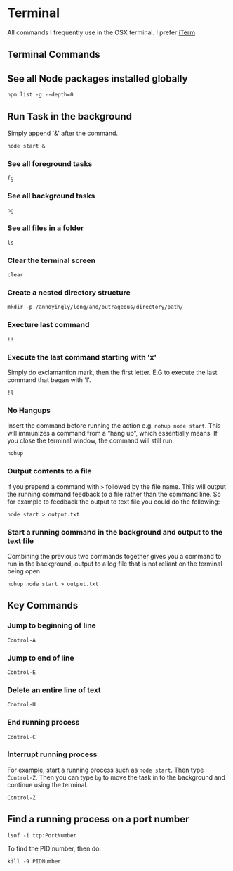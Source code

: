 # Terminal

All commands I frequently use in the OSX terminal. I prefer [iTerm](http://www.iterm2.com)

## Terminal Commands

## See all Node packages installed globally

```
npm list -g --depth=0
```

## Run Task in the background

Simply append '&' after the command.

```
node start &
```

### See all foreground tasks

```
fg
```

### See all background tasks

```
bg
```

### See all files in a folder

```
ls
```

### Clear the terminal screen

```
clear
```

### Create a nested directory structure

```
mkdir -p /annoyingly/long/and/outrageous/directory/path/
```

### Execture last command

```
!!
```

### Execute the last command starting with 'x'
Simply do exclamantion mark, then the first letter. E.G to execute the last command that began with 'l'.

```
!l
```

### No Hangups
Insert the command before running the action e.g. ```nohup node start```. This will immunizes a command from a “hang up”, which essentially means. If you close the terminal window, the command will still run.

```
nohup
```

### Output contents to a file
if you prepend a command with ```>``` followed by the file name. This will output the running command feedback to a file rather than the command line. So for example to feedback the output to text file you could do the following:

```
node start > output.txt
```

### Start a running command in the background and output to the text file
Combining the previous two commands together gives you
a command to run in the background, output to a log file that is not reliant on the terminal being open.

```
nohup node start > output.txt
```


## Key Commands

### Jump to beginning of line

```
Control-A
```

### Jump to end of line

```
Control-E
```

### Delete an entire line of text

```
Control-U 
```

### End running process

```
Control-C
```
### Interrupt running process
For example, start a running process such as ```node start```. Then type ```Control-Z```. Then you can type ```bg``` to move the task in to the background and continue using the terminal.

```
Control-Z
```

## Find a running process on a port number

```
lsof -i tcp:PortNumber
```

To find the PID number, then do:

```
kill -9 PIDNumber
```